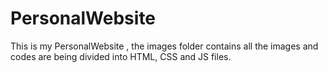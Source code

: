 # PersonalWebsite
This is my PersonalWebsite , the images folder contains all the images and codes are being divided into HTML, CSS and JS files.
